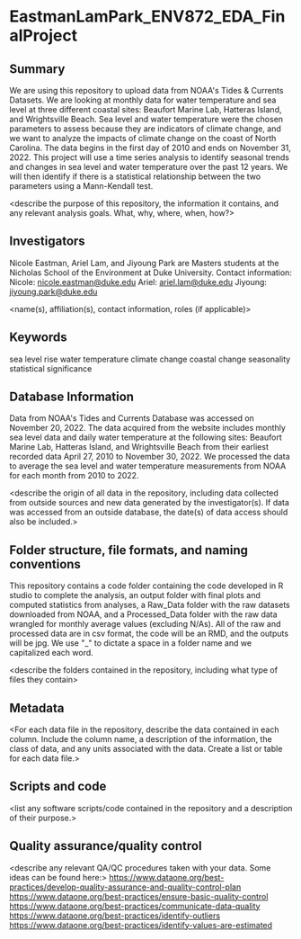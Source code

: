 # EastmanLamPark_ENV872_EDA_FinalProject

## Summary
We are using this repository to upload data from NOAA's Tides & Currents Datasets. We are looking at monthly data for water temperature and sea level at three different coastal sites: Beaufort Marine Lab, Hatteras Island, and Wrightsville Beach. Sea level and water temperature were the chosen parameters to assess because they are indicators of climate change, and we want to analyze the impacts of climate change on the coast of North Carolina. The data begins in the first day of 2010 and ends on November 31, 2022. This project will use a time series analysis to identify seasonal trends and changes in sea level and water temperature over the past 12 years. We will then identify if there is a statistical relationship between the two parameters using a Mann-Kendall test.

<describe the purpose of this repository, the information it contains, and any relevant analysis goals. What, why, where, when, how?>

## Investigators
Nicole Eastman, Ariel Lam, and Jiyoung Park are Masters students at the Nicholas School of the Environment at Duke University. 
Contact information:
  Nicole: nicole.eastman@duke.edu
  Ariel: ariel.lam@duke.edu
  Jiyoung: jiyoung.park@duke.edu

<name(s), affiliation(s), contact information, roles (if applicable)>

## Keywords
sea level rise
water temperature
climate change
coastal change
seasonality
statistical significance

<add relevant keywords here>

## Database Information
Data from NOAA's Tides and Currents Database was accessed on November 20, 2022. The data acquired from the website includes monthly sea level data and daily water temperature at the following sites: Beaufort Marine Lab, Hatteras Island, and Wrightsville Beach from their earliest recorded data April 27, 2010 to November 30, 2022.
We processed the data to average the sea level and water temperature measurements from NOAA for each month from 2010 to 2022.

<describe the origin of all data in the repository, including data collected from outside sources and new data generated by the investigator(s). If data was accessed from an outside database, the date(s) of data access should also be included.>


## Folder structure, file formats, and naming conventions 
This repository contains a code folder containing the code developed in R studio to complete the analysis, an output folder with final plots and computed statistics from analyses, a Raw_Data folder with the raw datasets downloaded from NOAA, and a Processed_Data folder with the raw data wrangled for monthly average values (excluding N/As). All of the raw and processed data are in csv format, the code will be an RMD, and the outputs will be jpg. We use "_" to dictate a space in a folder name and we capitalized each word.

<describe the folders contained in the repository, including what type of files they contain>

<describe the formats of files for the various purposes contained in the repository>

<describe your file naming conventions>

## Metadata

<For each data file in the repository, describe the data contained in each column. Include the column name, a description of the information, the class of data, and any units associated with the data. Create a list or table for each data file.> 

## Scripts and code

<list any software scripts/code contained in the repository and a description of their purpose.>

## Quality assurance/quality control

<describe any relevant QA/QC procedures taken with your data. Some ideas can be found here:>
<https://www.dataone.org/best-practices/develop-quality-assurance-and-quality-control-plan>
<https://www.dataone.org/best-practices/ensure-basic-quality-control>
<https://www.dataone.org/best-practices/communicate-data-quality>
<https://www.dataone.org/best-practices/identify-outliers>
<https://www.dataone.org/best-practices/identify-values-are-estimated>

